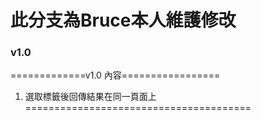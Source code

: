 # 此分支為Bruce本人維護修改

### v1.0 

=============v1.0 內容=================
1. 選取標籤後回傳結果在同一頁面上
=======================================
